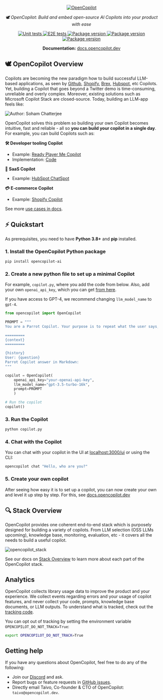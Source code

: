 <p align="center">
  <a href="https://docs.opencopilot.dev"><img src="https://github.com/opencopilotdev/opencopilot/assets/5147210/ff01df76-45f5-4c91-a4ef-cd9fcd73a971" alt="OpenCopilot"></a>
</p>
<p align="center">
    <em> 🕊️ OpenCopilot: Build and embed open-source AI Copilots into your product with ease</em>
</p>
<p align="center">

<a href="https://github.com/opencopilotdev/opencopilot/actions/workflows/unit_test.yml" target="_blank">
    <img src="https://github.com/opencopilotdev/opencopilot/actions/workflows/unit_test.yml/badge.svg" alt="Unit tests">
</a>

<a href="https://github.com/opencopilotdev/opencopilot/actions/workflows/e2e_test_full.yml" target="_blank">
    <img src="https://github.com/opencopilotdev/opencopilot/actions/workflows/e2e_test_full.yml/badge.svg" alt="E2E tests">
</a>

<a href="https://twitter.com/OpenCopilot" target="_blank">
    <img src="https://img.shields.io/twitter/url/https/twitter.com/opencopilot.svg?style=social&label=Follow%20%40OpenCopilot" alt="Package version">
</a>

<a href="https://discord.gg/AmdF5d94vE" target="_blank">
    <img src="https://img.shields.io/discord/1133675019478782072?logo=discord&label=OpenCopilot" alt="Package version">
</a>

<a href="https://pypi.org/project/opencopilot-ai" target="_blank">
    <img src="https://img.shields.io/pypi/v/opencopilot-ai?color=%2334D058&label=pypi%20package" alt="Package version">
</a>
</p>

<p align="center">
  <b>Documentation:</b> <a href="https://docs.opencopilot.dev/">docs.opencopilot.dev</a>
</p>


## 🕊️ OpenCopilot Overview

Copilots are becoming the new paradigm how to build successful LLM-based applications, as seen by [Github](https://github.com/features/copilot), [Shopify](https://www.shopify.com/magic), [Brex](https://www.brex.com/journal/press/brex-openai-ai-tools-for-finance-teams), [Hubspot](https://app.hubspot.com/chatspot/chat), etc Copilots. Yet, building a Copilot that goes beyond a Twitter demo is time-consuming, unreliable and overly complex. Moreover, existing solutions such as Microsoft Copilot Stack are closed-source. Today, building an LLM-app feels like:

![Author: Soham Chatterjee](https://github.com/opencopilotdev/opencopilot/assets/3767980/f98def43-38b6-40ed-956b-8b5498c08318)

OpenCopilot solves this problem so building your own Copilot becomes intuitive, fast and reliable - all so **you can build your copilot in a single day**. For example, you can build Copilots such as:

**🛠️ Developer tooling Copilot**

* Example: [Ready Player Me Copilot](https://venturebeat.com/games/ready-player-me-launches-ai-based-copilot-to-help-developers-streamline-avatars/)
* Implementation: [Code](https://github.com/opencopilotdev/opencopilot/tree/main/examples/ready_player_me_copilot)

**💾 SaaS Copilot**

* Example: [HubSpot ChatSpot](https://chatspot.ai/)

**💳 E-commerce Copilot**

* Example: [Shopify Copilot](https://www.shopify.com/magic)
  
See more [use cases in docs](https://docs.opencopilot.dev/welcome/overview#use-cases).


## ⚡ Quickstart

As prerequisites, you need to have **Python 3.8+** and **pip** installed.

### 1. Install the OpenCopilot Python package

```bash
pip install opencopilot-ai
```

### 2. Create a new python file to set up a minimal Copilot
For example, `copilot.py`, where you add the code from below. Also, add your own `openai_api_key`, which you can get [from here](https://platform.openai.com/account/api-keys).

If you have access to GPT-4, we recommend changing `llm_model_name` to `gpt-4`.

```python
from opencopilot import OpenCopilot

PROMPT = """
You are a Parrot Copilot. Your purpose is to repeat what the user says, but in a different wording.

=========
{context}
=========

{history}
User: {question}
Parrot Copilot answer in Markdown:
"""

copilot = OpenCopilot(
    openai_api_key="your-openai-api-key",
    llm_model_name="gpt-3.5-turbo-16k",
    prompt=PROMPT
    )

# Run the copilot
copilot()
```

### 3. Run the Copilot

```bash
python copilot.py
```

### 4. Chat with the Copilot
You can chat with your copilot in the UI at [localhost:3000/ui](http://localhost:3000/ui) or using the CLI:

```bash
opencopilot chat "Hello, who are you?"
```

### 5. Create your own copilot

After seeing how easy it is to set up a copilot, you can now create your own and level it up step by step. For this, see [docs.opencopilot.dev](https://docs.opencopilot.dev/improve/customize-your-copilot)

## 🔍 Stack Overview
OpenCopilot provides one coherent end-to-end stack which is purposely designed for building a variety of copilots. From LLM selection (OSS LLMs upcoming), knowledge base, monitoring, evaluation, etc - it covers all the needs to build a useful copilot.

![opencopilot_stack](https://github.com/opencopilotdev/opencopilot/assets/5147210/140ca313-cf8a-4635-913e-8dbb5e33e8d4)

See our docs on [Stack Overview](https://docs.opencopilot.dev/welcome/overview#stack-overview) to learn more about each part of the OpenCopilot stack.

## Analytics

OpenCopilot collects library usage data to improve the product and your experience. We collect events regarding errors and your usage of copilot features, and never collect your code, prompts, knowledge base documents, or LLM outputs. To understand what is tracked, check out the [tracking code](/opencopilot/analytics.py).

You can opt out of tracking by setting the environment variable `OPENCOPILOT_DO_NOT_TRACK=True`:

```bash
export OPENCOPILOT_DO_NOT_TRACK=True
```

## Getting help

If you have any questions about OpenCopilot, feel free to do any of the following:

* Join our [Discord](https://discord.gg/AmdF5d94vE) and ask.
* Report bugs or feature requests in [GitHub issues](https://github.com/opencopilotdev/opencopilot/issues).
* Directly email Taivo, Co-founder & CTO of OpenCopilot: `taivo@opencopilot.dev`.